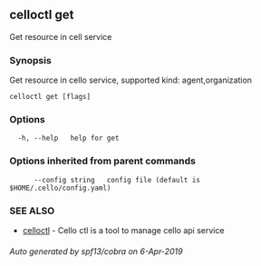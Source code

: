## celloctl get

Get resource in cell service

### Synopsis

Get resource in cello service,
			supported kind: agent,organization

```
celloctl get [flags]
```

### Options

```
  -h, --help   help for get
```

### Options inherited from parent commands

```
      --config string   config file (default is $HOME/.cello/config.yaml)
```

### SEE ALSO

* [celloctl](celloctl.md)	 - Cello ctl is a tool to manage cello api service

###### Auto generated by spf13/cobra on 6-Apr-2019
